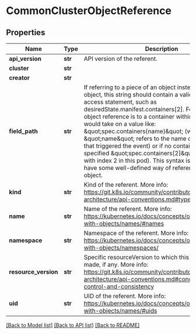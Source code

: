# CommonClusterObjectReference

## Properties
Name | Type | Description | Notes
------------ | ------------- | ------------- | -------------
**api_version** | **str** | API version of the referent. | [optional] 
**cluster** | **str** |  | [optional] 
**creator** | **str** |  | [optional] 
**field_path** | **str** | If referring to a piece of an object instead of an entire object, this string should contain a valid JSON/Go field access statement, such as desiredState.manifest.containers[2]. For example, if the object reference is to a container within a pod, this would take on a value like: \&quot;spec.containers{name}\&quot; (where \&quot;name\&quot; refers to the name of the container that triggered the event) or if no container name is specified \&quot;spec.containers[2]\&quot; (container with index 2 in this pod). This syntax is chosen only to have some well-defined way of referencing a part of an object. | [optional] 
**kind** | **str** | Kind of the referent. More info: https://git.k8s.io/community/contributors/devel/sig-architecture/api-conventions.md#types-kinds | [optional] 
**name** | **str** | Name of the referent. More info: https://kubernetes.io/docs/concepts/overview/working-with-objects/names/#names | [optional] 
**namespace** | **str** | Namespace of the referent. More info: https://kubernetes.io/docs/concepts/overview/working-with-objects/namespaces/ | [optional] 
**resource_version** | **str** | Specific resourceVersion to which this reference is made, if any. More info: https://git.k8s.io/community/contributors/devel/sig-architecture/api-conventions.md#concurrency-control-and-consistency | [optional] 
**uid** | **str** | UID of the referent. More info: https://kubernetes.io/docs/concepts/overview/working-with-objects/names/#uids | [optional] 

[[Back to Model list]](../vela-client/README.md#documentation-for-models) [[Back to API list]](../vela-client/README.md#documentation-for-api-endpoints) [[Back to README]](../vela-client/README.md)

